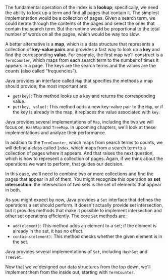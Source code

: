The fundamental operation of the index is a **lookup**; specifically, we need the ability to look up a term and find all pages that contain it. The simplest implementation would be a collection of pages. Given a search term, we could iterate through the contents of the pages and select the ones that contain the search term. But the runtime would be proportional to the total number of words on all the pages, which would be way too slow.


A better alternative is a **map**, which is a data structure that represents a collection of **key-value pairs** and provides a fast way to look up a **key** and find the corresponding **value**. For example, the first map we'll construct is a `TermCounter`, which maps from each search term to the number of times it appears in a page. The keys are the search terms and the values are the counts (also called “frequencies”).

Java provides an interface called `Map` that specifies the methods a map should provide; the most important are:



*  `get(key)`: This method looks up a key and returns the corresponding value.
*  `put(key, value)`: This method adds a new key-value pair to the `Map`, or if the key is already in the map, it replaces the value associated with `key`. 

Java provides several implementations of `Map`, including the two we will focus on, `HashMap` and `TreeMap`. In upcoming chapters, we'll look at these implementations and analyze their performance.

In addition to the `TermCounter`, which maps from search terms to counts, we will define a class called `Index`, which maps from a search term to a collection of pages where it appears. And that raises the next question, which is how to represent a collection of pages. Again, if we think about the operations we want to perform, that guides our decision.


In this case, we'll need to combine two or more collections and find the pages that appear in all of them. You might recognize this operation as **set intersection**: the intersection of two sets is the set of elements that appear in both.

As you might expect by now, Java provides a `Set` interface that defines the operations a set should perform. It doesn't actually provide set intersection, but it provides methods that make it possible to implement intersection and other set operations efficiently. The core `Set` methods are:



*  `add(element)`: This method adds an element to a set; if the element is already in the set, it has no effect.
*  `contains(element)`: This method checks whether the given element is in the set. 

Java provides several implementations of `Set`, including `HashSet` and `TreeSet`.


Now that we've designed our data structures from the top down, we'll implement them from the inside out, starting with `TermCounter`.